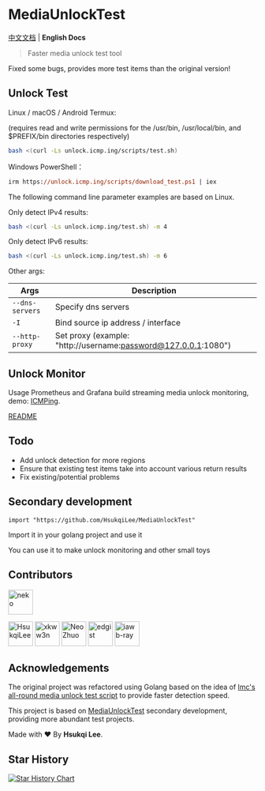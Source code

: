 # MediaUnlockTest

[中文文档](https://github.com/HsukqiLee/MediaUnlockTest/blob/main/README.md) | **English Docs**

> Faster media unlock test tool

Fixed some bugs, provides more test items than the original version!

## Unlock Test

Linux / macOS / Android Termux:

(requires read and write permissions for the /usr/bin, /usr/local/bin, and $PREFIX/bin directories respectively)

```bash
bash <(curl -Ls unlock.icmp.ing/scripts/test.sh)
```

Windows PowerShell：

```ps
irm https://unlock.icmp.ing/scripts/download_test.ps1 | iex
```

The following command line parameter examples are based on Linux.

Only detect IPv4 results:

```bash
bash <(curl -Ls unlock.icmp.ing/test.sh) -m 4
```

Only detect IPv6 results:

```bash
bash <(curl -Ls unlock.icmp.ing/test.sh) -m 6
```

Other args:

|Args|Description|
|-|-|
|`--dns-servers`|Specify dns servers|
|`-I`|Bind source ip address / interface|
|`--http-proxy`|Set proxy (example: "http://username:password@127.0.0.1:1080")|

## Unlock Monitor

Usage Prometheus and Grafana build streaming media unlock monitoring, demo: [ICMPing](https://icmp.ing/service).


[README](https://github.com/HsukqiLee/MediaUnlockTest/blob/main/monitor/readme.md)

## Todo

- Add unlock detection for more regions
- Ensure that existing test items take into account various return results
- Fix existing/potential problems

## Secondary development

```golang
import "https://github.com/HsukqiLee/MediaUnlockTest"
```

Import it in your golang project and use it

You can use it to make unlock monitoring and other small toys

## Contributors

<!--GAMFC_DELIMITER--><a href="https://github.com/nkeonkeo" title="neko"><img src="https://avatars.githubusercontent.com/u/36293036?v=4" width="50;" alt="neko"/></a>
<a href="https://github.com/HsukqiLee" title="HsukqiLee"><img src="https://avatars.githubusercontent.com/u/79034142?v=4" width="50;" alt="HsukqiLee"/></a>
<a href="https://github.com/xkww3n" title="xkww3n"><img src="https://avatars.githubusercontent.com/u/30206355?v=4" width="50;" alt="xkww3n"/></a>
<a href="https://github.com/oif" title="Neo Zhuo"><img src="https://avatars.githubusercontent.com/u/6374269?v=4" width="50;" alt="Neo Zhuo"/></a>
<a href="https://github.com/edgist" title="edgist"><img src="https://avatars.githubusercontent.com/u/34343603?v=4" width="50;" alt="edgist"/></a>
<a href="https://github.com/iawb-ray" title="iawb-ray"><img src="https://avatars.githubusercontent.com/u/49180084?v=4" width="50;" alt="iawb-ray"/></a><!--GAMFC_DELIMITER_END-->

## Acknowledgements

The original project was refactored using Golang based on the idea of [lmc's all-round media unlock test script](https://github.com/lmc999/RegionRestrictionCheck) to provide faster detection speed.

This project is based on [MediaUnlockTest](https://github.com/nkeonkeo/MediaUnlockTest) secondary development, providing more abundant test projects.

Made with ❤️ By **Hsukqi Lee**.

## Star History

[![Star History Chart](https://api.star-history.com/svg?repos=HsukqiLee/MediaUnlockTest&type=Date)](https://star-history.com/#HsukqiLee/MediaUnlockTest&Date)